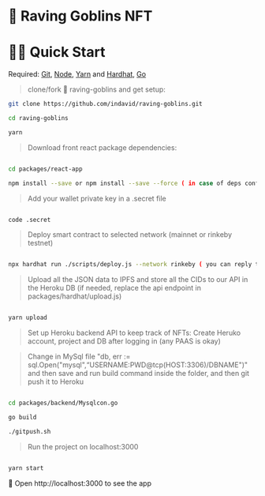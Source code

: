 # 👺 Raving Goblins NFT

# 🏃‍♀️ Quick Start
Required: [Git](https://git-scm.com/downloads), [Node](https://nodejs.org/dist/latest-v12.x/), [Yarn](https://classic.yarnpkg.com/en/docs/install/#mac-stable) and [Hardhat](https://hardhat.org/getting-started/#installation), [Go](https://go.dev/dl)

> clone/fork 👺 raving-goblins and get setup:

```bash
git clone https://github.com/indavid/raving-goblins.git

cd raving-goblins

yarn
```

> Download front react package dependencies:

```bash

cd packages/react-app

npm install --save or npm install --save --force ( in case of deps conflict )

```

> Add your wallet private key in a .secret file

```bash

code .secret

```

> Deploy smart contract to selected network (mainnet or rinkeby testnet)

```bash

npx hardhat run ./scripts/deploy.js --network rinkeby ( you can reply the rinkeby testnet by any network you’d like to use=> if needed add more networks to hardhat.config.js file)

```

> Upload all the JSON data to IPFS and store all the CIDs to our API in the Heroku DB (if needed, replace the api endpoint in packages/hardhat/upload.js)
 
```bash

yarn upload

```

> Set up Heroku backend API to keep track of NFTs: Create Heruko account, project and DB after logging in (any PAAS is okay)

> Change in MySql file "db, err := sql.Open("mysql",“USERNAME:PWD@tcp(HOST:3306)/DBNAME")" and then save and run build command inside the folder, and then git push it to Heroku

```bash

cd packages/backend/Mysqlcon.go

go build

./gitpush.sh 

```

> Run the project on localhost:3000

```bash

yarn start

```


📱 Open http://localhost:3000 to see the app

